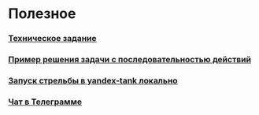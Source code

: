 Полезное
========

### [Техническое задание](TECHNICAL_TASK.md)

### [Пример решения задачи с последовательностью действий](EXAMPLE.md)

### [Запуск стрельбы в yandex-tank локально](TANK.md)

### [Чат в Телеграмме](https://goo.gl/A9hkR8)

